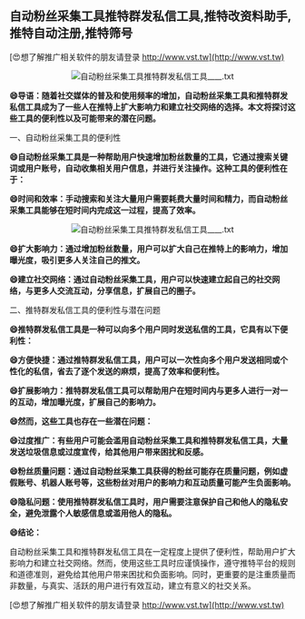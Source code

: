 ## **自动粉丝采集工具推特群发私信工具,推特改资料助手,推特自动注册,推特筛号**

[😍想了解推广相关软件的朋友请登录 http://www.vst.tw](http://www.vst.tw)

 <center><img src="https://vst.tw/MP4/tuiguang/png/5.png" alt="自动粉丝采集工具推特群发私信工具____.txt"></center>

**😄导语：随着社交媒体的普及和使用频率的增加，自动粉丝采集工具和推特群发私信工具成为了一些人在推特上扩大影响力和建立社交网络的选择。本文将探讨这些工具的便利性以及可能带来的潜在问题。**

一、自动粉丝采集工具的便利性

**😄自动粉丝采集工具是一种帮助用户快速增加粉丝数量的工具，它通过搜索关键词或用户账号，自动收集相关用户信息，并进行关注操作。这种工具的便利性在于：**

**😄时间和效率：手动搜索和关注大量用户需要耗费大量时间和精力，而自动粉丝采集工具能够在短时间内完成这一过程，提高了效率。**

 <center><img src="https://vst.tw/MP4/tuiguang/png/8.png" alt="自动粉丝采集工具推特群发私信工具____.txt"></center>

**😄扩大影响力：通过增加粉丝数量，用户可以扩大自己在推特上的影响力，增加曝光度，吸引更多人关注自己的推文。**

**😄建立社交网络：通过自动粉丝采集工具，用户可以快速建立起自己的社交网络，与更多人交流互动，分享信息，扩展自己的圈子。**

二、推特群发私信工具的便利性与潜在问题

**😄推特群发私信工具是一种可以向多个用户同时发送私信的工具，它具有以下便利性：**

**😄方便快捷：通过推特群发私信工具，用户可以一次性向多个用户发送相同或个性化的私信，省去了逐个发送的麻烦，提高了效率和便利性。**

**😄扩展影响力：推特群发私信工具可以帮助用户在短时间内与更多人进行一对一的互动，增加曝光度，扩展自己的影响力。**

**😄然而，这些工具也存在一些潜在问题：**

**😄过度推广：有些用户可能会滥用自动粉丝采集工具和推特群发私信工具，大量发送垃圾信息或过度宣传，给其他用户带来困扰和反感。**

**😄粉丝质量问题：通过自动粉丝采集工具获得的粉丝可能存在质量问题，例如虚假账号、机器人账号等，这些粉丝对用户的影响力和互动质量可能产生负面影响。**

**😄隐私问题：使用推特群发私信工具时，用户需要注意保护自己和他人的隐私安全，避免泄露个人敏感信息或滥用他人的隐私。**

**😄结论：**

自动粉丝采集工具和推特群发私信工具在一定程度上提供了便利性，帮助用户扩大影响力和建立社交网络。然而，使用这些工具时应谨慎操作，遵守推特平台的规则和道德准则，避免给其他用户带来困扰和负面影响。同时，更重要的是注重质量而非数量，与真实、活跃的用户进行有效互动，建立有意义的社交关系。

[😍想了解推广相关软件的朋友请登录 http://www.vst.tw](http://www.vst.tw)



